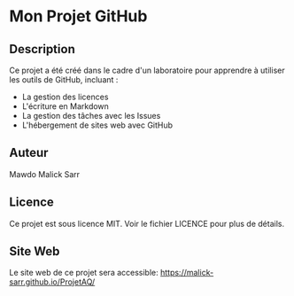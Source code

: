 # Mon Projet GitHub

## Description

Ce projet a été créé dans le cadre d'un laboratoire pour apprendre à utiliser les outils de GitHub, incluant :
- La gestion des licences
- L'écriture en Markdown
- La gestion des tâches avec les Issues
- L'hébergement de sites web avec GitHub 

## Auteur

Mawdo Malick Sarr

## Licence

Ce projet est sous licence MIT. Voir le fichier LICENCE pour plus de détails.

## Site Web

Le site web de ce projet sera accessible: https://malick-sarr.github.io/ProjetAQ/